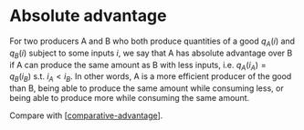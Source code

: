 # Absolute advantage

For two producers A and B who both produce quantities of a good $q_A(i)$ and $q_B(i)$ subject to some inputs $i$, we say that A has absolute advantage over B if A can produce the same amount as B with less inputs, i.e. $q_A(i_A) = q_B(i_B)\ \text{s.t.} \ i_A < i_B$. In other words, A is a more efficient producer of the good than B, being able to produce the same amount while consuming less, or being able to produce more while consuming the same amount.

Compare with [[comparative-advantage]].

[//begin]: # "Autogenerated link references for markdown compatibility"
[comparative-advantage]: comparative-advantage.md "comparative-advantage"
[//end]: # "Autogenerated link references"